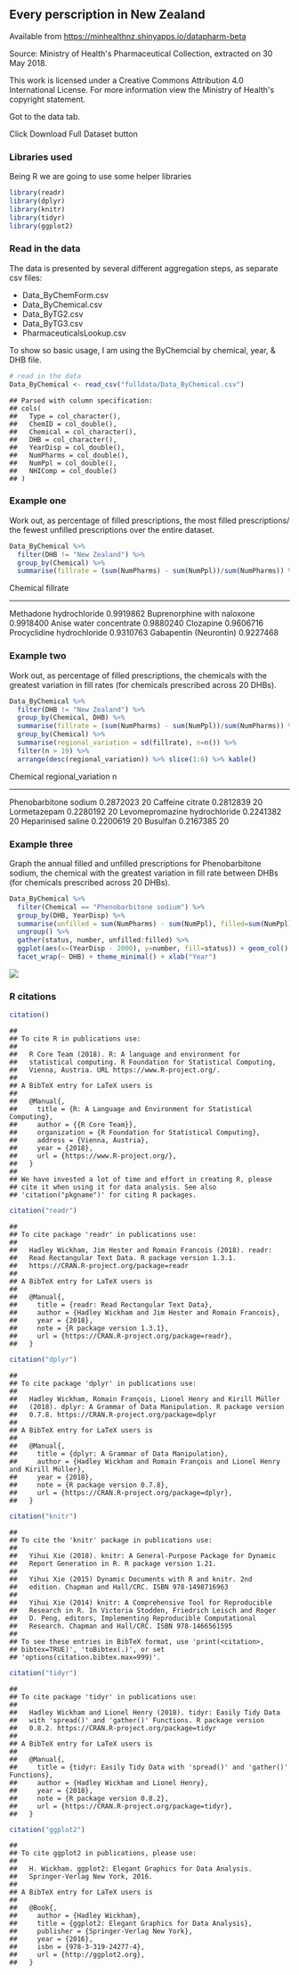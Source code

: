 

## Every perscription in New Zealand

Available from https://minhealthnz.shinyapps.io/datapharm-beta

Source: Ministry of Health's Pharmaceutical Collection, extracted on 30 May 2018.

This work is licensed under a Creative Commons Attribution 4.0 International License. For more information view the Ministry of Health's copyright statement.

Got to the data tab.

Click Download Full Dataset button

### Libraries used

Being R we are going to use some helper libraries


```r
library(readr)
library(dplyr)
library(knitr)
library(tidyr)
library(ggplot2)
```


### Read in the data

The data is presented by several different aggregation steps, as separate csv files:

* Data_ByChemForm.csv
* Data_ByChemical.csv
* Data_ByTG2.csv
* Data_ByTG3.csv
* PharmaceuticalsLookup.csv

To show so basic usage, I am using the ByChemcial by chemical, year, & DHB file.


```r
# read in the data
Data_ByChemical <- read_csv("fulldata/Data_ByChemical.csv")
```

```
## Parsed with column specification:
## cols(
##   Type = col_character(),
##   ChemID = col_double(),
##   Chemical = col_character(),
##   DHB = col_character(),
##   YearDisp = col_double(),
##   NumPharms = col_double(),
##   NumPpl = col_double(),
##   NHIComp = col_double()
## )
```

### Example one

Work out, as percentage of filled prescriptions, the most filled prescriptions/ the fewest unfilled prescriptions over the entire dataset.


```r
Data_ByChemical %>%
  filter(DHB != "New Zealand") %>%
  group_by(Chemical) %>%
  summarise(fillrate = (sum(NumPharms) - sum(NumPpl))/sum(NumPharms)) %>% arrange(desc(fillrate)) %>% slice(1:6) %>% kable()
```



Chemical                        fillrate
----------------------------  ----------
Methadone hydrochloride        0.9919862
Buprenorphine with naloxone    0.9918400
Anise water concentrate        0.9880240
Clozapine                      0.9606716
Procyclidine hydrochloride     0.9310763
Gabapentin (Neurontin)         0.9227468

### Example two

Work out, as percentage of filled prescriptions, the chemicals with the greatest variation in fill rates (for chemicals prescribed across 20 DHBs).


```r
Data_ByChemical %>%
  filter(DHB != "New Zealand") %>%
  group_by(Chemical, DHB) %>%
  summarise(fillrate = (sum(NumPharms) - sum(NumPpl))/sum(NumPharms)) %>% 
  group_by(Chemical) %>%
  summarise(regional_variation = sd(fillrate), n=n()) %>%
  filter(n > 19) %>%
  arrange(desc(regional_variation)) %>% slice(1:6) %>% kable()
```



Chemical                         regional_variation    n
------------------------------  -------------------  ---
Phenobarbitone sodium                     0.2872023   20
Caffeine citrate                          0.2812839   20
Lormetazepam                              0.2280192   20
Levomepromazine hydrochloride             0.2241382   20
Heparinised saline                        0.2200619   20
Busulfan                                  0.2167385   20

### Example three 

Graph the annual filled and unfilled prescriptions for Phenobarbitone sodium, the chemical with the greatest variation in fill rate between DHBs (for chemicals prescribed across 20 DHBs).


```r
Data_ByChemical %>%
  filter(Chemical == "Phenobarbitone sodium") %>%
  group_by(DHB, YearDisp) %>%
  summarise(unfilled = sum(NumPharms) - sum(NumPpl), filled=sum(NumPpl)) %>% 
  ungroup() %>%
  gather(status, number, unfilled:filled) %>%
  ggplot(aes(x=(YearDisp - 2000), y=number, fill=status)) + geom_col() + 
  facet_wrap(~ DHB) + theme_minimal() + xlab("Year")
```

![](README_files/figure-html/unnamed-chunk-4-1.png)<!-- -->


### R citations


```r
citation()
```

```
## 
## To cite R in publications use:
## 
##   R Core Team (2018). R: A language and environment for
##   statistical computing. R Foundation for Statistical Computing,
##   Vienna, Austria. URL https://www.R-project.org/.
## 
## A BibTeX entry for LaTeX users is
## 
##   @Manual{,
##     title = {R: A Language and Environment for Statistical Computing},
##     author = {{R Core Team}},
##     organization = {R Foundation for Statistical Computing},
##     address = {Vienna, Austria},
##     year = {2018},
##     url = {https://www.R-project.org/},
##   }
## 
## We have invested a lot of time and effort in creating R, please
## cite it when using it for data analysis. See also
## 'citation("pkgname")' for citing R packages.
```

```r
citation("readr")
```

```
## 
## To cite package 'readr' in publications use:
## 
##   Hadley Wickham, Jim Hester and Romain Francois (2018). readr:
##   Read Rectangular Text Data. R package version 1.3.1.
##   https://CRAN.R-project.org/package=readr
## 
## A BibTeX entry for LaTeX users is
## 
##   @Manual{,
##     title = {readr: Read Rectangular Text Data},
##     author = {Hadley Wickham and Jim Hester and Romain Francois},
##     year = {2018},
##     note = {R package version 1.3.1},
##     url = {https://CRAN.R-project.org/package=readr},
##   }
```

```r
citation("dplyr")
```

```
## 
## To cite package 'dplyr' in publications use:
## 
##   Hadley Wickham, Romain François, Lionel Henry and Kirill Müller
##   (2018). dplyr: A Grammar of Data Manipulation. R package version
##   0.7.8. https://CRAN.R-project.org/package=dplyr
## 
## A BibTeX entry for LaTeX users is
## 
##   @Manual{,
##     title = {dplyr: A Grammar of Data Manipulation},
##     author = {Hadley Wickham and Romain François and Lionel Henry and Kirill Müller},
##     year = {2018},
##     note = {R package version 0.7.8},
##     url = {https://CRAN.R-project.org/package=dplyr},
##   }
```

```r
citation("knitr")
```

```
## 
## To cite the 'knitr' package in publications use:
## 
##   Yihui Xie (2018). knitr: A General-Purpose Package for Dynamic
##   Report Generation in R. R package version 1.21.
## 
##   Yihui Xie (2015) Dynamic Documents with R and knitr. 2nd
##   edition. Chapman and Hall/CRC. ISBN 978-1498716963
## 
##   Yihui Xie (2014) knitr: A Comprehensive Tool for Reproducible
##   Research in R. In Victoria Stodden, Friedrich Leisch and Roger
##   D. Peng, editors, Implementing Reproducible Computational
##   Research. Chapman and Hall/CRC. ISBN 978-1466561595
## 
## To see these entries in BibTeX format, use 'print(<citation>,
## bibtex=TRUE)', 'toBibtex(.)', or set
## 'options(citation.bibtex.max=999)'.
```

```r
citation("tidyr")
```

```
## 
## To cite package 'tidyr' in publications use:
## 
##   Hadley Wickham and Lionel Henry (2018). tidyr: Easily Tidy Data
##   with 'spread()' and 'gather()' Functions. R package version
##   0.8.2. https://CRAN.R-project.org/package=tidyr
## 
## A BibTeX entry for LaTeX users is
## 
##   @Manual{,
##     title = {tidyr: Easily Tidy Data with 'spread()' and 'gather()' Functions},
##     author = {Hadley Wickham and Lionel Henry},
##     year = {2018},
##     note = {R package version 0.8.2},
##     url = {https://CRAN.R-project.org/package=tidyr},
##   }
```

```r
citation("ggplot2")
```

```
## 
## To cite ggplot2 in publications, please use:
## 
##   H. Wickham. ggplot2: Elegant Graphics for Data Analysis.
##   Springer-Verlag New York, 2016.
## 
## A BibTeX entry for LaTeX users is
## 
##   @Book{,
##     author = {Hadley Wickham},
##     title = {ggplot2: Elegant Graphics for Data Analysis},
##     publisher = {Springer-Verlag New York},
##     year = {2016},
##     isbn = {978-3-319-24277-4},
##     url = {http://ggplot2.org},
##   }
```

